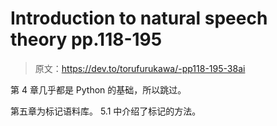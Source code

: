 # Introduction to natural speech theory pp.118-195

> 原文：<https://dev.to/torufurukawa/-pp118-195-38ai>

第 4 章几乎都是 Python 的基础，所以跳过。

第五章为标记语料库。 5.1 中介绍了标记的方法。